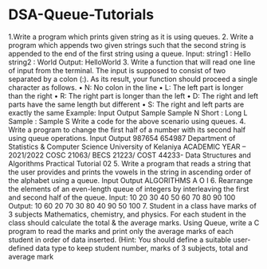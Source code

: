 # DSA-Queue-Tutorials
1.Write a program which prints given string as it is using queues.
2. Write a program which appends two given strings such that the second string is appended to the end of the first string using a queue.
Input:
string1 : Hello
string2 : World
Output: HelloWorld
3. Write a function that will read one line of input from the terminal. The input is supposed to consist of two separated by a colon (:). As its result, your function should proceed a single character as follows. 
• N: No colon in the line
• L: The left part is longer than the right
• R: The right part is longer than the left
• D: The right and left parts have the same length but different
• S: The right and left parts are exactly the same
Example: 
 Input Output 
Sample Sample N 
Short : Long L 
Sample : Sample S 
Write a code for the above scenario using queues.
4. Write a program to change the first half of a number with its second half using queue operations.
Input Output
987654 654987
Department of Statistics & Computer Science
University of Kelaniya ACADEMIC YEAR – 2021/2022
COSC 21063/ BECS 21223/ COST 44233-
Data Structures and Algorithms
Practical Tutorial 02
5. Write a program that reads a string that the user provides and prints the vowels in the string in ascending order of the alphabet using a queue. 
Input Output
ALGORITHMS A O I
6. Rearrange the elements of an even-length queue of integers by interleaving the first and second half of the queue.
Input: 10 20 30 40 50 60 70 80 90 100
Output: 10 60 20 70 30 80 40 90 50 100
7. Student in a class have marks of 3 subjects Mathematics, chemistry, and physics. For each student in the class should calculate the total & the average marks. Using Queue, write a C program to read the marks and print only the average marks of each student in order of data inserted. (Hint: You should define a suitable user-defined data type to keep student number, marks of 3 subjects, total and average mark
